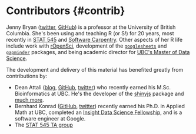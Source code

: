 # Contributors {#contrib}

Jenny Bryan ([twitter](https://twitter.com/jennybryan), [GitHub](https://github.com/jennybc)) is a professor at the University of British Columbia. She's been using and teaching R (or S!) for 20 years, most recently in [STAT 545](http://stat545.com) and [Software Carpentry](http://software-carpentry.org). Other aspects of her R life include work with [rOpenSci](https://ropensci.org/about/#leadership), development of the [`googlesheets`](https://cran.r-project.org/web/packages/googlesheets/index.html) and [`gapminder`](https://cran.r-project.org/web/packages/gapminder/index.html) packages, and being academic director for [UBC's Master of Data Science](http://mds.science.ubc.ca).

The development and delivery of this material has benefited greatly from contributions by:

  * Dean Attali ([blog](http://deanattali.com), [GitHub](https://github.com/daattali/), [twitter](https://twitter.com/daattali)) who recently earned his M.Sc. Bioinformatics at UBC. He's the developer of the [shinyjs](https://cran.r-project.org/web/packages/shinyjs/index.html) package and [much more](http://deanattali.com/projects/).
  * Bernhard Konrad ([GitHub](https://github.com/BernhardKonrad), [twitter](https://twitter.com/bernhardkonrad)) recently earned his Ph.D. in Applied Math at UBC, completed an [Insight Data Science Fellowship](http://www.insightdatascience.com), and is a software engineer at Google.
  * The [STAT 545 TA group](http://stat545.com/people.html)
